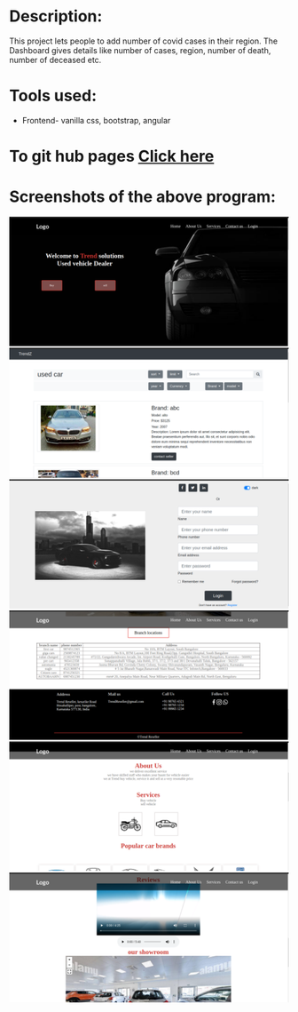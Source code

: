 <!DOCTYPE html>
<html lang="en">
<head>
    <meta charset="UTF-8">
    <meta http-equiv="X-UA-Compatible" content="IE=edge">
    <meta name="viewport" content="width=device-width, initial-scale=1.0">
</head>
<body>
    <h1>Description: </h1>
    <p>This project lets people to add number of covid cases in their region. The Dashboard gives details like number of cases, region, number of death, number of deceased etc.</p>
    <h1>Tools used: </h1>
            <ul>
                <li>Frontend- vanilla css, bootstrap, angular</li>
            </ul>
    <h1>To git hub pages <a href="https://rajesh-ss.github.io/used-Car-Bike-showroom/">Click here</a></h1>
    <h1>Screenshots of the above program: </h1>
</body>
</html>

![](homeScreen.png)
![](but_used.png)
![](login.png)
![](footer.png)
![](services.png)
![](showrrom.png)
